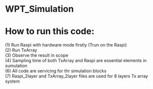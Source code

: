 # WPT_Simulation
# How to run this code:
(1) Run Raspi with hardware mode firstly (Trun on the Raspi)  
(2) Run TxArray  
(3) Observe the result in scope  
(4) Sampling time of both TxArray and Raspi are essential elements in sumulation  
(6) All code are servicing for thr simulation blocks  
(7) Raspi_2layer and TxArray_2layer files are used for 8 layers Tx array system
